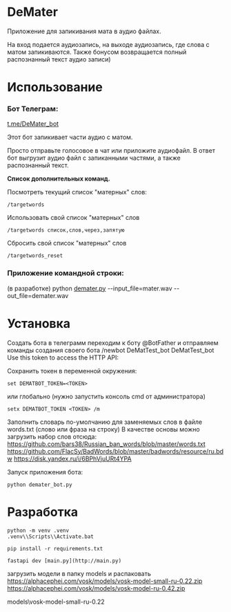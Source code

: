 # DeMater

Приложение для запикивания мата в аудио файлах.

На вход подается аудиозапись, на выходе аудиозапись, где слова с матом запикиваются.
Также бонусом возвращается полный распознанный текст аудио записи)

# Использование

### Бот Телеграм:

[t.me/DeMater_bot](https://t.me/DeMater_bot)

Этот бот запикивает части аудио с матом.

Просто отправьте голосовое в чат или приложите аудиофайл.
В ответ бот выгрузит аудио файл с запиканными частями, а также распознанный текст.

**Список дополнительных команд.**

Посмотреть текущий список "матерных" слов:

```
/targetwords
```

Использовать свой список "матерных" слов

```
/targetwords список,слов,через,запятую
```

Сбросить свой список "матерных" слов

```
/targetwords_reset
```

### Приложение командной строки:

(в разработке)
python [demater.py](http://demater.py) --input_file=mater.wav --out_file=demater.wav

# Установка

Создать бота в телеграмм
переходим к боту @BotFather и отправляем команды создания своего бота
/newbot
DeMatTest_bot
DeMatTest_bot
Use this token to access the HTTP API:
<TOKEN>

Сохранить токен в переменной окружения:

```
set DEMATBOT_TOKEN=<TOKEN>
```

или глобально (нужно запустить консоль cmd от администратора)

```
setx DEMATBOT_TOKEN <TOKEN> /m
```

Заполнить словарь по-умолчанию для заменяемых слов в файле words.txt (слово или фраза на строку)
В качестве основы можно загрузить набор слов отсюда:
<https://github.com/bars38/Russian_ban_words/blob/master/words.txt>
<https://github.com/FlacSy/BadWords/blob/master/badwords/resource/ru.bdw>
<https://disk.yandex.ru/i/6BPhVjuURt4YPA>

Запуск приложения бота:

```
python demater_bot.py
```

# Разработка

```
python -m venv .venv
.venv\\Scripts\\Activate.bat

pip install -r requirements.txt

fastapi dev [main.py](http://main.py)
```

загрузить модели в папку models и распаковать
<https://alphacephei.com/vosk/models/vosk-model-small-ru-0.22.zip>
<https://alphacephei.com/vosk/models/vosk-model-ru-0.42.zip>

models\\vosk-model-small-ru-0.22